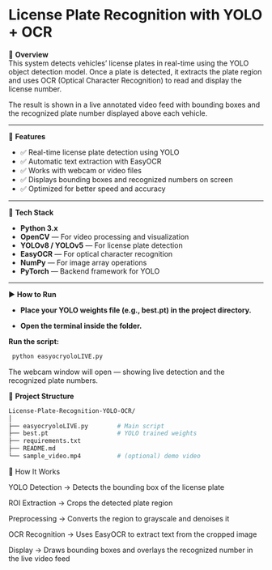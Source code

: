 # License Plate Recognition with YOLO + OCR

📘 **Overview**  
This system detects vehicles’ license plates in real-time using the YOLO object detection model. Once a plate is detected, it extracts the plate region and uses OCR (Optical Character Recognition) to read and display the license number.  

The result is shown in a live annotated video feed with bounding boxes and the recognized plate number displayed above each vehicle.

---

🎯 **Features**  

- ✅ Real-time license plate detection using YOLO  
- ✅ Automatic text extraction with EasyOCR  
- ✅ Works with webcam or video files  
- ✅ Displays bounding boxes and recognized numbers on screen  
- ✅ Optimized for better speed and accuracy  

---

🧠 **Tech Stack**  

- **Python 3.x**  
- **OpenCV** — For video processing and visualization  
- **YOLOv8 / YOLOv5** — For license plate detection  
- **EasyOCR** — For optical character recognition  
- **NumPy** — For image array operations  
- **PyTorch** — Backend framework for YOLO  

---

▶️ **How to Run**

- **Place your YOLO weights file (e.g., best.pt) in the project directory.**

- **Open the terminal inside the folder.**

 **Run the script:**

```bash
 python easyocryoloLIVE.py

```
The webcam window will open — showing live detection and the recognized plate numbers.

📂 **Project Structure**

```bash
License-Plate-Recognition-YOLO-OCR/
│
├── easyocryoloLIVE.py        # Main script
├── best.pt                   # YOLO trained weights
├── requirements.txt
├── README.md
└── sample_video.mp4          # (optional) demo video
```

🧩 How It Works

YOLO Detection → Detects the bounding box of the license plate

ROI Extraction → Crops the detected plate region

Preprocessing → Converts the region to grayscale and denoises it

OCR Recognition → Uses EasyOCR to extract text from the cropped image

Display → Draws bounding boxes and overlays the recognized number in the live video feed
